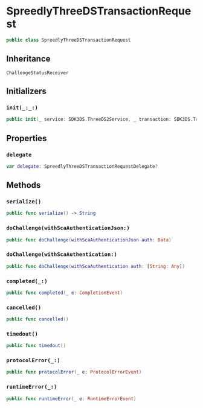 # SpreedlyThreeDSTransactionRequest

``` swift
public class SpreedlyThreeDSTransactionRequest
```

## Inheritance

`ChallengeStatusReceiver`

## Initializers

### `init(_:_:)`

``` swift
public init(_ service: SDK3DS.ThreeDS2Service, _ transaction: SDK3DS.Transaction)
```

## Properties

### `delegate`

``` swift
var delegate: SpreedlyThreeDSTransactionRequestDelegate?
```

## Methods

### `serialize()`

``` swift
public func serialize() -> String
```

### `doChallenge(withScaAuthenticationJson:)`

``` swift
public func doChallenge(withScaAuthenticationJson auth: Data)
```

### `doChallenge(withScaAuthentication:)`

``` swift
public func doChallenge(withScaAuthentication auth: [String: Any])
```

### `completed(_:)`

``` swift
public func completed(_ e: CompletionEvent)
```

### `cancelled()`

``` swift
public func cancelled()
```

### `timedout()`

``` swift
public func timedout()
```

### `protocolError(_:)`

``` swift
public func protocolError(_ e: ProtocolErrorEvent)
```

### `runtimeError(_:)`

``` swift
public func runtimeError(_ e: RuntimeErrorEvent)
```
